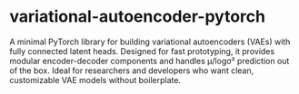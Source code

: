 # variational-autoencoder-pytorch
A minimal PyTorch library for building variational autoencoders (VAEs) with fully connected latent heads. Designed for fast prototyping, it provides modular encoder-decoder components and handles μ/logσ² prediction out of the box. Ideal for researchers and developers who want clean, customizable VAE models without boilerplate.
